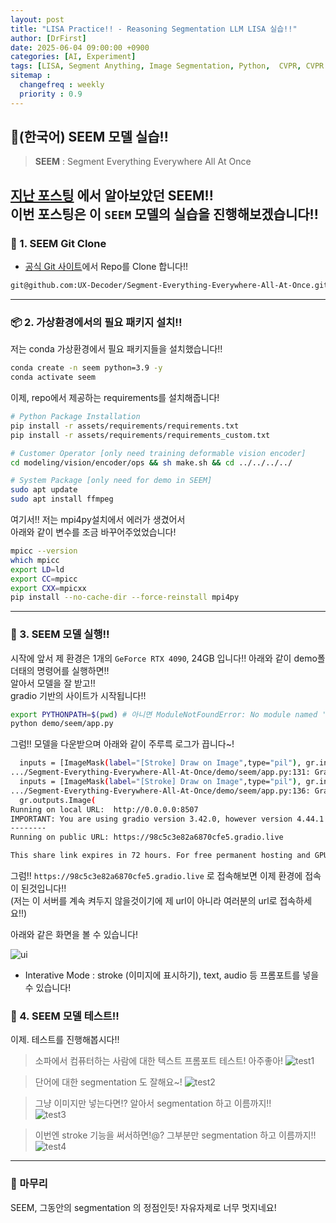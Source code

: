 ```yaml
---
layout: post
title: "LISA Practice!! - Reasoning Segmentation LLM LISA 실습!!"
author: [DrFirst]
date: 2025-06-04 09:00:00 +0900
categories: [AI, Experiment]
tags: [LISA, Segment Anything, Image Segmentation, Python,  CVPR, CVPR 2024]
sitemap :
  changefreq : weekly
  priority : 0.9
---
```




## 🦖(한국어) SEEM 모델 실습!!
> **SEEM** : Segment Everything Everywhere All At Once

[지난 포스팅](https://drfirstlee.github.io/posts/SEEM/) 에서 알아보았던 **SEEM**!!  
이번 포스팅은 이 `SEEM` 모델의 실습을 진행해보겠습니다!!  
---

### 🧱 1. SEEM Git Clone 

- [공식 Git 사이트](https://github.com/UX-Decoder/Segment-Everything-Everywhere-All-At-Once/tree/v1.0)에서 Repo를 Clone 합니다!!

```bash
git@github.com:UX-Decoder/Segment-Everything-Everywhere-All-At-Once.git
```

---

### 📦 2. 가상환경에서의 필요 패키지 설치!!

저는 conda 가상환경에서 필요 패키지들을 설치했습니다!!

```bash
conda create -n seem python=3.9 -y
conda activate seem
```

이제, repo에서 제공하는 requirements를 설치해줍니다!

```bash
# Python Package Installation
pip install -r assets/requirements/requirements.txt
pip install -r assets/requirements/requirements_custom.txt

# Customer Operator [only need training deformable vision encoder]
cd modeling/vision/encoder/ops && sh make.sh && cd ../../../../

# System Package [only need for demo in SEEM]
sudo apt update
sudo apt install ffmpeg
```

여기서!! 저는 mpi4py설치에서 에러가 생겼어서  
아래와 같이 변수를 조금 바꾸어주었었습니다!  

```bash
mpicc --version
which mpicc
export LD=ld
export CC=mpicc
export CXX=mpicxx 
pip install --no-cache-dir --force-reinstall mpi4py
```
 

---


### 🧊 3. SEEM 모델 실행!!

시작에 앞서 제 환경은 1개의 `GeForce RTX 4090`, 24GB 입니다!!
아래와 같이 demo폴더태의 명령어를 실행하면!!  
알아서 모델을 잘 받고!!  
gradio 기반의 사이트가 시작됩니다!!  

``` bash
export PYTHONPATH=$(pwd) # 아니면 ModuleNotFoundError: No module named 'modeling' 라는 에러가 뜹니다!
python demo/seem/app.py
```

그럼!! 모델을 다운받으며 아래와 같이 주루륵 로그가 끕니다~!

```bash
  inputs = [ImageMask(label="[Stroke] Draw on Image",type="pil"), gr.inputs.CheckboxGroup(choices=["Stroke", "Example", "Text", "Audio", "Video", "Panoptic"], type="value", label="Interative Mode"), ImageMask(label="[Example] Draw on Referring Image",type="pil"), gr.Textbox(label="[Text] Referring Text"), gr.Audio(label="[Audio] Referring Audio", source="microphone", type="filepath"), gr.Video(label="[Video] Referring Video Segmentation",format="mp4",interactive=True)]
.../Segment-Everything-Everywhere-All-At-Once/demo/seem/app.py:131: GradioDeprecationWarning: `optional` parameter is deprecated, and it has no effect
  inputs = [ImageMask(label="[Stroke] Draw on Image",type="pil"), gr.inputs.CheckboxGroup(choices=["Stroke", "Example", "Text", "Audio", "Video", "Panoptic"], type="value", label="Interative Mode"), ImageMask(label="[Example] Draw on Referring Image",type="pil"), gr.Textbox(label="[Text] Referring Text"), gr.Audio(label="[Audio] Referring Audio", source="microphone", type="filepath"), gr.Video(label="[Video] Referring Video Segmentation",format="mp4",interactive=True)]
.../Segment-Everything-Everywhere-All-At-Once/demo/seem/app.py:136: GradioDeprecationWarning: Usage of gradio.outputs is deprecated, and will not be supported in the future, please import your components from gradio.components
  gr.outputs.Image(
Running on local URL:  http://0.0.0.0:8507
IMPORTANT: You are using gradio version 3.42.0, however version 4.44.1 is available, please upgrade.
--------
Running on public URL: https://98c5c3e82a6870cfe5.gradio.live

This share link expires in 72 hours. For free permanent hosting and GPU upgrades, run `gradio deploy` from Terminal to deploy to Spaces (https://huggingface.co/spaces)
```

그럼!! 
`https://98c5c3e82a6870cfe5.gradio.live` 로 접속해보면 이제 환경에 접속이 된것입니다!!  
(저는 이 서버를 계속 켜두지 않을것이기에 제 url이 아니라 여러분의 url로 접속하세요!!)

아래와 같은 화면을 볼 수 있습니다!

![ui](https://github.com/user-attachments/assets/63501abe-a52f-4aef-ba78-7e91b8d3e2cf)

 - Interative Mode : stroke (이미지에 표시하기), text, audio  등 프롬포트를 넣을수 있습니다!


### 🧊 4. SEEM 모델 테스트!!

이제. 테스트를 진행해봅시다!!  

> 소파에서 컴퓨터하는 사람에 대한 텍스트 프롬포트 테스트! 아주좋아!
![test1](https://github.com/user-attachments/assets/00cad703-1ce2-4f76-b7ab-40fb7ce75ab9)

> 단어에 대한 segmentation 도 잘해요~!
![test2](https://github.com/user-attachments/assets/f571265b-8937-4302-be4b-4cf422dda6e5)

> 그냥 이미지만 넣는다면!? 알아서 segmentation 하고 이름까지!!  
![test3](https://github.com/user-attachments/assets/6fa6b962-90ae-46d1-bbcd-4cb6ffe0b9a3)

> 이번엔 stroke 기능을 써서하면!@? 그부분만 segmentation 하고 이름까지!!  
![test4](https://github.com/user-attachments/assets/80bcb736-8b52-4842-a40e-fc5eacd1efc9)

---

### 🎉 마무리

SEEM, 그동안의 segmentation 의 정점인듯! 자유자제로 너무 멋지네요!